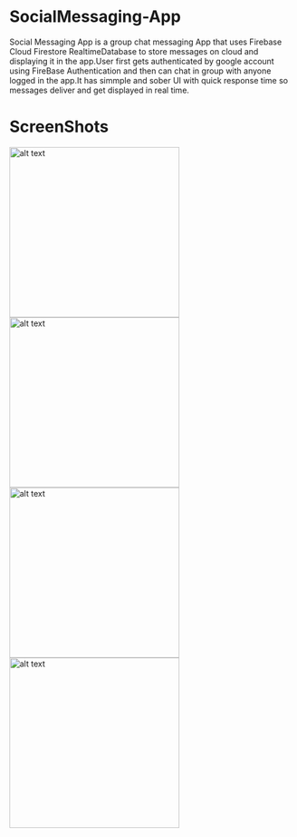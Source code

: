 # SocialMessaging-App
Social Messaging App is a group chat messaging App that uses Firebase Cloud Firestore RealtimeDatabase to store messages on cloud and displaying it in the app.User first gets authenticated by google account using FireBase Authentication and then can chat in group with anyone logged in the app.It has simmple and sober UI with quick response time so messages deliver and get displayed in real time.
# ScreenShots
<img src="https://user-images.githubusercontent.com/67758318/114356147-e6372600-9b8d-11eb-8876-175fca48beb0.jpg" alt="alt text" width="300">   <img src="https://user-images.githubusercontent.com/67758318/114356226-fcdd7d00-9b8d-11eb-9f86-448c395e872f.jpg" alt="alt text" width="300">    
<img src="https://user-images.githubusercontent.com/67758318/114356299-0f57b680-9b8e-11eb-82f2-bc9cd8908235.jpg" alt="alt text" width="300">    <img src="https://user-images.githubusercontent.com/67758318/114356369-226a8680-9b8e-11eb-9787-84ebd3843aaf.jpg" alt="alt text" width="300">
